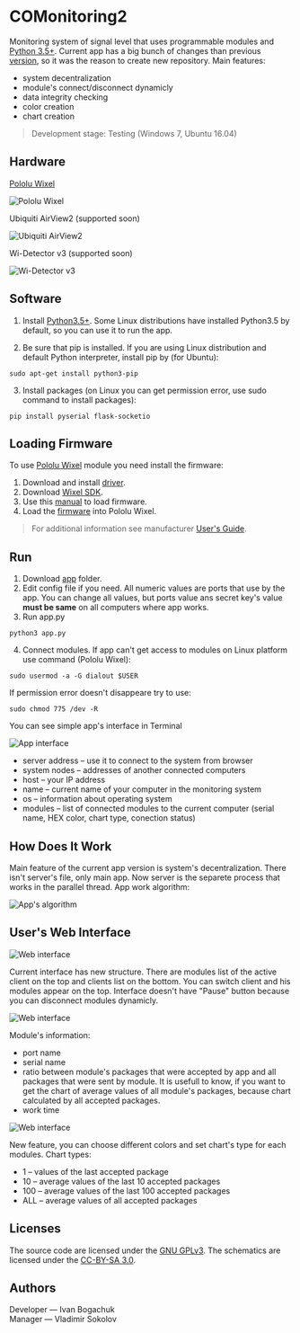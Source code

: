 # COMonitoring2

Monitoring system of signal level that uses programmable modules and [Python 3.5+](https://www.python.org/downloads/). Current app has a big bunch of changes than previous [version](https://github.com/anzodev/COMonitoring), so it was the reason to create new repository. Main features:

- system decentralization
- module's connect/disconnect dynamicly
- data integrity checking
- color creation
- chart creation

> Development stage: Testing (Windows 7, Ubuntu 16.04)

## Hardware

[Pololu Wixel](https://www.pololu.com/docs/0J46/1)  

![Pololu Wixel](https://github.com/anzodev/COMonitoring2/blob/master/pics/wixel.png)


Ubiquiti AirView2 (supported soon)  

![Ubiquiti AirView2](https://github.com/anzodev/COMonitoring2/blob/master/pics/ubiquti.png)


Wi-Detector v3 (supported soon)  

![Wi-Detector v3](https://github.com/anzodev/COMonitoring2/blob/master/pics/wi.png)

## Software

1. Install [Python3.5+](https://www.python.org/downloads/). Some Linux distributions have installed Python3.5 by default, so you can use it to run the app.

2. Be sure that pip is installed. If you are using Linux distribution and default Python interpreter, install pip by (for Ubuntu):
```
sudo apt-get install python3-pip
```
3. Install packages (on Linux you can get permission error, use sudo command to install packages):
```
pip install pyserial flask-socketio 
```

## Loading Firmware

To use [Pololu Wixel](https://www.pololu.com/docs/0J46/1) module you need install the firmware:
1. Download and install [driver](https://www.pololu.com/docs/0J46/3).
2. Download [Wixel SDK](https://www.pololu.com/docs/0J46/10.a).
3. Use this [manual](https://www.pololu.com/docs/0J46/10.b) to load firmware.
4. Load the [firmware](https://github.com/anzodev/COMonitoring/tree/master/wixel-sdk/apps/RPi_2oleds_ssd1306) into Pololu Wixel.

> For additional information see manufacturer [User's Guide](https://www.pololu.com/docs/0J46).

## Run

1. Download [app](https://github.com/anzodev/COMonitoring2/tree/master/app) folder.
2. Edit config file if you need. All numeric values are ports that use by the app. You can change all values, but ports value ans secret key's value **must be same** on all computers where app works.
3. Run app.py
```
python3 app.py
```
4. Connect modules. If app can't get access to modules on Linux platform use command (Pololu Wixel):
```
sudo usermod -a -G dialout $USER
```
If permission error doesn't disappeare try to use:
```
sudo chmod 775 /dev -R
```

You can see simple app's interface in Terminal  

![App interface](https://github.com/anzodev/COMonitoring2/blob/master/pics/app-interface.png)  

- server address &ndash; use it to connect to the system from browser  
- system nodes &ndash; addresses of another connected computers  
- host &ndash; your IP address  
- name &ndash; current name of your computer in the monitoring system  
- os &ndash; information about operating system  
- modules &ndash; list of connected modules to the current computer (serial name, HEX color, chart type, conection status)

## How Does It Work

Main feature of the current app version is system's decentralization. There isn't server's file, only main app. Now server is the separete process that works in the parallel thread. App work algorithm:  

![App's algorithm](https://github.com/anzodev/COMonitoring2/blob/master/pics/algorithm.png)

## User's Web Interface
![Web interface](https://github.com/anzodev/COMonitoring2/blob/master/pics/web-interface.png)

Current interface has new structure. There are modules list of the active client on the top and clients list on the bottom. You can switch client and his modules appear on the top. Interface doesn't have "Pause" button because you can disconnect modules dynamicly.

![Web interface](https://github.com/anzodev/COMonitoring2/blob/master/pics/module-setting1.png)

Module's information:
- port name
- serial name
- ratio between module's packages that were accepted by app and all packages that were sent by module. It is usefull to know, if you want to get the chart of average values of all module's packages, because chart calculated by all accepted packages.
- work time

![Web interface](https://github.com/anzodev/COMonitoring2/blob/master/pics/module-setting2.png)

New feature, you can choose different colors and set chart's type for each modules. Chart types:
- 1 &ndash; values of the last accepted package
- 10 &ndash; average values of the last 10 accepted packages
- 100 &ndash; average values of the last 100 accepted packages
- ALL &ndash; average values of all accepted packages

## Licenses

The source code are licensed under the [GNU GPLv3](https://www.gnu.org/licenses/gpl-3.0.html). The schematics are licensed under the [CC-BY-SA 3.0](https://creativecommons.org/licenses/by-sa/3.0/).

## Authors

Developer &mdash; Ivan Bogachuk  
Manager &mdash; Vladimir Sokolov

